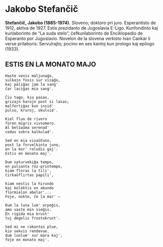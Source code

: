 # Jakobo Stefančič

**Stefančič, Jakobo (1885-1974).** Sloveno; doktoro pri juro. Esperantisto de 1912, aktiva de 1927. Estis prezidanto de Jugoslavia E-Ligo. Kunfondinto kaj kunlaborinto de “La suda stelo”, ĉefkunlaborinto de Enciklopedio de Esperanto por Jugoslavio. Novelon de la slovena verkisto Ivan Cankar li verse prilaboris: Servulrajto; pocino en ses kantoj kun prologo kaj epilogo (1933).

## ESTIS EN LA MONATO MAJO

    Haste venis maljunaĝo,
    sulkojn fosis sur vizaĝo,
    kaj paliĝas jam la vang'
    ĉar laciĝas mia sang'.

    Ĉiu tago, kiu pasas,
    grizajn harojn post si lasas;
    malfortiĝas kun insid'
    pulso, kruroj, okulvid'.

    Kiel fluo de rivero
    foren migris vivsomero.
    Al belŝaŭma serenad'
    cedas sobra kalkulad'.

    Sed en mia vivaŭtuno,
    post la forvelkinta juno,
    en la kor' reludis gaj'.
    Estis en monato maj'.

    Dum naturvekiĝa tempo,
    en pulsanta roz-printempo,
    kiam floras la tili',
    ĉirkaŭflirtas papili',

    kiam nestis la hirundo
    kaj kolektis en abundo
    flormielon abelar'...
    Foje, nokte, ĉe la mar' —

    Dum la luna lum' arpeĝis,
    amo vaste min sieĝis.
    En rigida mia brust'
    tuj degelis frostokrust'.

    Sed mi ne rakontos plue,
    kio sekvis rendevue,
    dum lunlum' sur mara kaj',
    foje en monato maj'.
